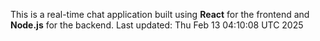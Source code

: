 This is a real-time chat application built using **React** for the frontend and **Node.js** for the backend.
Last updated: Thu Feb 13 04:10:08 UTC 2025

